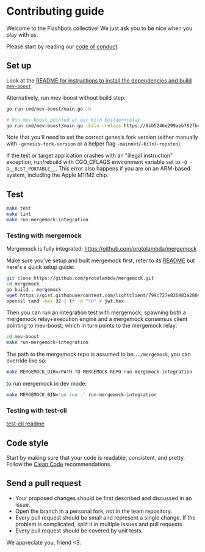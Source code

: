 # Contributing guide

Welcome to the Flashbots collective! We just ask you to be nice when you play with us.

Please start by reading our [code of conduct](CODE_OF_CONDUCT.md).

## Set up

Look at the [README for instructions to install the dependencies and build `mev-boost`](README.md#install)

Alternatively, run mev-boost without build step:

```bash
go run cmd/mev-boost/main.go -h

# Run mev-boost pointed at our Kiln builder+relay
go run cmd/mev-boost/main.go -kiln -relays https://0xb5246e299aeb782fbc7c91b41b3284245b1ed5206134b0028b81dfb974e5900616c67847c2354479934fc4bb75519ee1@builder-relay-kiln.flashbots.net
```

Note that you'll need to set the correct genesis fork version (either manually with `-genesis-fork-version` or a helper flag `-mainnet`/`-kiln`/`-ropsten`).

If the test or target application crashes with an "illegal instruction" exception, run/rebuild with CGO_CFLAGS environment variable set to `-O -D__BLST_PORTABLE__`. This error also happens if you are on an ARM-based system, including the Apple M1/M2 chip.

## Test

```bash
make test
make lint
make run-mergemock-integration
```

### Testing with mergemock

Mergemock is fully integrated: https://github.com/protolambda/mergemock

Make sure you've setup and built mergemock first, refer to its [README](https://github.com/flashbots/mergemock#quick-start) but here's a quick setup guide:

```bash
git clone https://github.com/protolambda/mergemock.git
cd mergemock
go build . mergemock
wget https://gist.githubusercontent.com/lightclient/799c727e826483a2804fc5013d0d3e3d/raw/2e8824fa8d9d9b040f351b86b75c66868fb9b115/genesis.json
openssl rand -hex 32 | tr -d "\n" > jwt.hex
```

Then you can run an integration test with mergemock, spawning both a mergemock relay+execution engine and a mergemock consensus client pointing to mev-boost, which in turn points to the mergemock relay:

```bash
cd mev-boost
make run-mergemock-integration
```

The path to the mergemock repo is assumed to be `../mergemock`, you can override like so:

```bash
make MERGEMOCK_DIR=/PATH-TO-MERGEMOCK-REPO run-mergemock-integration
```

to run mergemock in dev mode:

```bash
make MERGEMOCK_BIN='go run .' run-mergemock-integration
```

### Testing with test-cli

[test-cli readme](cmd/test-cli/README.md)

## Code style

Start by making sure that your code is readable, consistent, and pretty.
Follow the [Clean Code](https://flashbots.notion.site/Clean-Code-13016c5c7ca649fba31ae19d797d7304) recommendations.

## Send a pull request

- Your proposed changes should be first described and discussed in an issue.
- Open the branch in a personal fork, not in the team repository.
- Every pull request should be small and represent a single change. If the problem is complicated, split it in multiple issues and pull requests.
- Every pull request should be covered by unit tests.

We appreciate you, friend <3.
